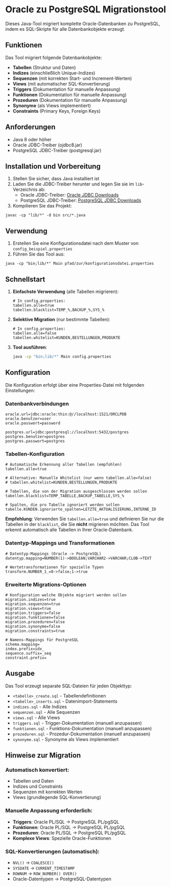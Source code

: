 # Oracle zu PostgreSQL Migrationstool

Dieses Java-Tool migriert komplette Oracle-Datenbanken zu PostgreSQL, indem es SQL-Skripte für alle Datenbankobjekte erzeugt.

## Funktionen

Das Tool migriert folgende Datenbankobjekte:
- **Tabellen** (Struktur und Daten)
- **Indizes** (einschließlich Unique-Indizes)
- **Sequenzen** (mit korrekten Start- und Increment-Werten)
- **Views** (mit automatischer SQL-Konvertierung)
- **Triggers** (Dokumentation für manuelle Anpassung)
- **Funktionen** (Dokumentation für manuelle Anpassung)
- **Prozeduren** (Dokumentation für manuelle Anpassung)
- **Synonyme** (als Views implementiert)
- **Constraints** (Primary Keys, Foreign Keys)

## Anforderungen

- Java 8 oder höher
- Oracle JDBC-Treiber (ojdbc8.jar)
- PostgreSQL JDBC-Treiber (postgresql.jar)

## Installation und Vorbereitung

1. Stellen Sie sicher, dass Java installiert ist
2. Laden Sie die JDBC-Treiber herunter und legen Sie sie im `lib`-Verzeichnis ab:
   - Oracle JDBC-Treiber: [Oracle JDBC Downloads](https://www.oracle.com/database/technologies/appdev/jdbc-downloads.html)
   - PostgreSQL JDBC-Treiber: [PostgreSQL JDBC Downloads](https://jdbc.postgresql.org/download/)
3. Kompilieren Sie das Projekt:

```
javac -cp "lib/*" -d bin src/*.java
```

## Verwendung

1. Erstellen Sie eine Konfigurationsdatei nach dem Muster von `config_beispiel.properties`
2. Führen Sie das Tool aus:

```
java -cp "bin;lib/*" Main pfad/zur/konfigurationsdatei.properties
```

## Schnellstart

1. **Einfachste Verwendung** (alle Tabellen migrieren):
   ```properties
   # In config.properties:
   tabellen.alle=true
   tabellen.blacklist=TEMP_%,BACKUP_%,SYS_%
   ```

2. **Selektive Migration** (nur bestimmte Tabellen):
   ```properties
   # In config.properties:
   tabellen.alle=false
   tabellen.whitelist=KUNDEN,BESTELLUNGEN,PRODUKTE
   ```

3. **Tool ausführen**:
   ```bash
   java -cp "bin;lib/*" Main config.properties
   ```

## Konfiguration

Die Konfiguration erfolgt über eine Properties-Datei mit folgenden Einstellungen:

### Datenbankverbindungen

```
oracle.url=jdbc:oracle:thin:@//localhost:1521/ORCLPDB
oracle.benutzer=user
oracle.passwort=password

postgres.url=jdbc:postgresql://localhost:5432/postgres
postgres.benutzer=postgres
postgres.passwort=postgres
```

### Tabellen-Konfiguration

```
# Automatische Erkennung aller Tabellen (empfohlen)
tabellen.alle=true

# Alternative: Manuelle Whitelist (nur wenn tabellen.alle=false)
# tabellen.whitelist=KUNDEN,BESTELLUNGEN,PRODUKTE

# Tabellen, die von der Migration ausgeschlossen werden sollen
tabellen.blacklist=TEMP_TABELLE,BACKUP_TABELLE,SYS_%

# Spalten, die pro Tabelle ignoriert werden sollen
tabelle.KUNDEN.ignorierte_spalten=LETZTE_AKTUALISIERUNG,INTERNE_ID
```

**Empfehlung**: Verwenden Sie `tabellen.alle=true` und definieren Sie nur die Tabellen in der `blacklist`, die Sie **nicht** migrieren möchten. Das Tool erkennt automatisch alle Tabellen in Ihrer Oracle-Datenbank.

### Datentyp-Mappings und Transformationen

```
# Datentyp-Mappings (Oracle -> PostgreSQL)
datentyp.mapping=NUMBER(1)->BOOLEAN;VARCHAR2->VARCHAR;CLOB->TEXT

# Wertetransformationen für spezielle Typen
transform.NUMBER_1_=0->false;1->true
```

### Erweiterte Migrations-Optionen

```
# Konfiguration welche Objekte migriert werden sollen
migration.indizes=true
migration.sequenzen=true
migration.views=true
migration.triggers=false
migration.funktionen=false
migration.prozeduren=false
migration.synonyme=false
migration.constraints=true

# Namens-Mappings für PostgreSQL
schema.mapping=
index.prefix=idx_
sequence.suffix=_seq
constraint.prefix=
```

## Ausgabe

Das Tool erzeugt separate SQL-Dateien für jeden Objekttyp:

- `<tabelle>_create.sql` - Tabellendefinitionen
- `<tabelle>_inserts.sql` - Datenimport-Statements
- `indizes.sql` - Alle Indizes
- `sequenzen.sql` - Alle Sequenzen
- `views.sql` - Alle Views
- `triggers.sql` - Trigger-Dokumentation (manuell anzupassen)
- `funktionen.sql` - Funktions-Dokumentation (manuell anzupassen)
- `prozeduren.sql` - Prozedur-Dokumentation (manuell anzupassen)
- `synonyme.sql` - Synonyme als Views implementiert

## Hinweise zur Migration

### Automatisch konvertiert:
- Tabellen und Daten
- Indizes und Constraints
- Sequenzen mit korrekten Werten
- Views (grundlegende SQL-Konvertierung)

### Manuelle Anpassung erforderlich:
- **Triggers**: Oracle PL/SQL → PostgreSQL PL/pgSQL
- **Funktionen**: Oracle PL/SQL → PostgreSQL PL/pgSQL  
- **Prozeduren**: Oracle PL/SQL → PostgreSQL PL/pgSQL
- **Komplexe Views**: Spezielle Oracle-Funktionen

### SQL-Konvertierungen (automatisch):
- `NVL()` → `COALESCE()`
- `SYSDATE` → `CURRENT_TIMESTAMP`
- `ROWNUM` → `ROW_NUMBER() OVER()`
- Oracle-Datentypen → PostgreSQL-Datentypen
